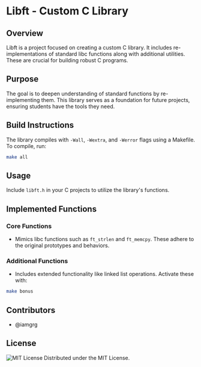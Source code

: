 # Libft - Custom C Library

## Overview

Libft is a project focused on creating a custom C library. It includes re-implementations of standard libc functions along with additional utilities. These are crucial for building robust C programs.

## Purpose

The goal is to deepen understanding of standard functions by re-implementing them. This library serves as a foundation for future projects, ensuring students have the tools they need.

## Build Instructions

The library compiles with `-Wall`, `-Wextra`, and `-Werror` flags using a Makefile. To compile, run:

```bash
make all
```
## Usage

Include `libft.h` in your C projects to utilize the library's functions.

## Implemented Functions

### Core Functions
- Mimics libc functions such as `ft_strlen` and `ft_memcpy`. These adhere to the original prototypes and behaviors.

### Additional Functions
- Includes extended functionality like linked list operations. Activate these with:

```bash
make bonus
```
## Contributors

- @iamgrg

## License

![MIT License](https://img.shields.io/badge/license-MIT-green)
Distributed under the MIT License.
